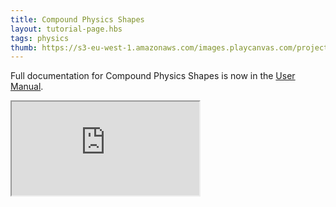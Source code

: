 ```yaml
---
title: Compound Physics Shapes
layout: tutorial-page.hbs
tags: physics
thumb: https://s3-eu-west-1.amazonaws.com/images.playcanvas.com/projects/12/688146/E92618-image-75.jpg
---
```

Full documentation for Compound Physics Shapes is now in the [User Manual][documentation-page].

<iframe src="https://playcanv.as/p/KXZ5Lsda/" title="Compound Physics Shapes"></iframe>

[documentation-page]: https://playcanvas.com/project/405882

